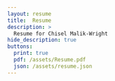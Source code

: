 ```yaml
---
layout: resume
title:  Resume
description: >
  Resume for Chisel Malik-Wright
hide_description: true 
buttons:
  print: true
  pdf: /assets/Resume.pdf
  json: /assets/resume.json
---
```


